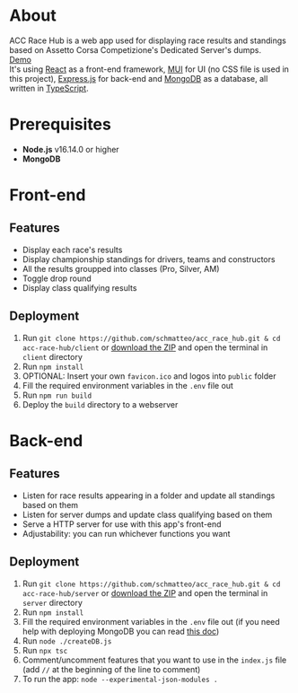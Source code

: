 # About
ACC Race Hub is a web app used for displaying race results and standings based on Assetto Corsa Competizione's Dedicated Server's dumps.   
[Demo](https://schmatteo.github.io/bskithub/)   
It's using [React](https://reactjs.org/) as a front-end framework, [MUI](https://mui.com/) for UI (no CSS file is used in this project), [Express.js](https://expressjs.com/) for back-end and [MongoDB](https://www.mongodb.com/) as a database, all written in [TypeScript](https://www.typescriptlang.org/).

# Prerequisites
- **Node.js** v16.14.0 or higher
- **MongoDB**

# Front-end
## Features
- Display each race's results
- Display championship standings for drivers, teams and constructors
- All the results groupped into classes (Pro, Silver, AM)
- Toggle drop round
- Display class qualifying results

## Deployment
1. Run `git clone https://github.com/schmatteo/acc_race_hub.git & cd acc-race-hub/client` or [download the ZIP](https://github.com/schmatteo/acc-race-hub/archive/refs/heads/master.zip) and open the terminal in `client` directory
2. Run `npm install`
3. OPTIONAL: Insert your own `favicon.ico` and logos into `public` folder
4. Fill the required environment variables in the `.env` file out
5. Run `npm run build`
6. Deploy the `build` directory to a webserver 

# Back-end
## Features
- Listen for race results appearing in a folder and update all standings based on them
- Listen for server dumps and update class qualifying based on them
- Serve a HTTP server for use with this app's front-end
- Adjustability: you can run whichever functions you want

## Deployment
1. Run `git clone https://github.com/schmatteo/acc_race_hub.git & cd acc-race-hub/server` or [download the ZIP](https://github.com/schmatteo/acc-race-hub/archive/refs/heads/master.zip) and open the terminal in `server` directory
2. Run `npm install`
3. Fill the required environment variables in the `.env` file out (if you need help with deploying MongoDB you can read [this doc](https://github.com/schmatteo/acc-race-hub/blob/master/docs/mongodb.md))
4. Run `node ./createDB.js`
5. Run `npx tsc`
6. Comment/uncomment features that you want to use in the `index.js` file (add `//` at the beginning of the line to comment)
7. To run the app: `node --experimental-json-modules .`
